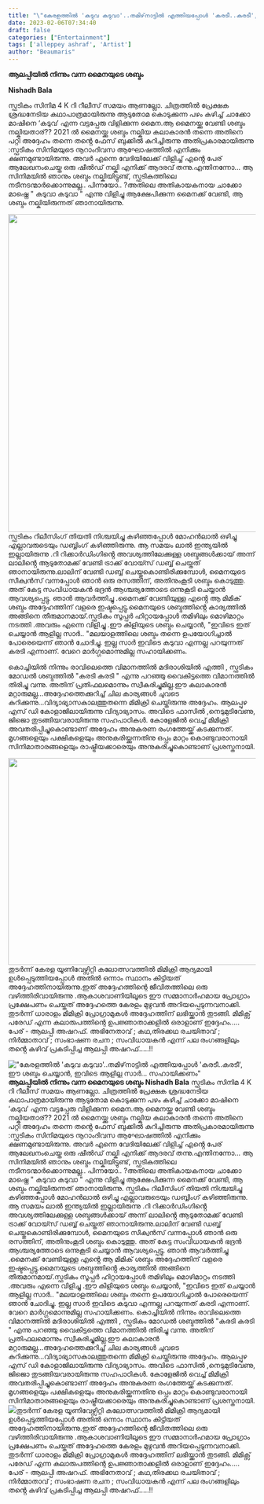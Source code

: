 ```yaml
---
title: "\"കേരളത്തിൽ 'കടുവ കടുവാ'..തമിഴ്‌നാട്ടിൽ എത്തിയപ്പോൾ 'കരടീ..കരടീ', ഈ ശബ്ദം ചെയ്യാൻ, ഇവിടെ ആളില്ല സാർ... സഹായിക്കണം\""
date: 2023-02-06T07:34:40
draft: false
categories: ["Entertainment"]
tags: ['alleppey ashraf', 'Artist']
author: "Beaumaris"
---
```


<strong>ആലപ്പിയിൽ നിന്നും വന്ന മൈനയുടെ ശബ്ദം</strong>

<strong>Nishadh Bala</strong>

സ്ഫടികം സിനിമ 4 K റി റീലീസ് സമയം ആണല്ലോ. ചിത്രത്തിൽ പ്രേക്ഷക ശ്രദ്ധനേടിയ കഥാപാത്രമായിരുന്നു ആടുതോമ കൊടുക്കുന്ന പഴം കഴിച്ച് ചാക്കോ മാഷിനെ ‘കടുവ’ എന്ന വട്ടപ്പേരു വിളിക്കുന്ന മൈന.ആ മൈനയ്ക്കു വേണ്ടി ശബ്ദം നല്കിയതാര്?? 2021 ൽ മൈനയ്ക്കു ശബ്ദം നല്കിയ കലാകാരൻ തന്നെ അതിനെ പറ്റി അദ്ദേഹം തന്നെ തൻ്റെ ഫേസ് ബുക്കിൽ കുറിച്ചിരുന്നു അതിപ്രകാരമായിരുന്നു :സ്ഫടികം സിനിമയുടെ നൂറാംദിവസ ആഘോഷത്തിൽ എനിക്കും ക്ഷണമുണ്ടായിരുന്നു. അവർ എന്നെ വേദിയിലേക്ക് വിളിച്ച് എൻ്റെ പേര് ആലേഖനംചെയ്ത ഒരു ഷീൽഡ് നല്കി എനിക്ക് ആദരവ് തന്നു.എന്തിനന്നോ... ആ സിനിമയിൽ ഞാനും ശബ്ദം നല്കിയിട്ടുണ്ട്, സ്ഫടികത്തിലെ നടീനടന്മാർക്കൊന്നുമല്ല.. പിന്നയോ.. ?അതിലെ അതികായകനായ ചാക്കോ മാഷ്നെ " കടുവാ കടുവാ " എന്നു വിളിച്ചു ആക്ഷേപിക്കുന്ന മൈനക്ക് വേണ്ടി, ആ ശബ്ദം നല്കിയിരുന്നത് ഞാനായിരുന്നു.

<img class=" wp-image-382388 aligncenter" src="https://cdn.boolokam.com/articles/2023/02/ff333.jpg" alt="" width="619" height="647" />സ്ഫടികം റിലീസിംഗ് തിയതി നിശ്ചയിച്ചു കഴിഞ്ഞപ്പോൾ മോഹൻലാൽ ഒഴിച്ചു എല്ലാവരുടെയും ഡബ്ബിംഗ് കഴിഞ്ഞിരുന്നു. ആ സമയം ലാൽ ഇന്ത്യയിൽ ഇല്ലായിരുന്നു .റി റിക്കാർഡിംഗിൻ്റെ അവശ്യത്തിലേക്കുള്ള ശബ്ദങ്ങൾക്കായ് അന്ന് ലാലിൻ്റെ ആടുതോമക്ക് വേണ്ടി ട്രാക്ക് വോയ്സ് ഡബ്ബ് ചെയ്തത് ഞാനായിരുന്നു.ലാലിന് വേണ്ടി ഡബ്ബ് ചെയ്തുകൊണ്ടിരിക്കുമ്പോൾ, മൈനയുടെ സീക്വൻസ് വന്നപ്പോൾ ഞാൻ ഒരു രസത്തിന്, അതിനുംകൂടി ശബ്ദം കൊടുത്തു. അത് കേട്ട സംവിധായകൻ ഭദ്രൻ ആശ്ചര്യത്തോടെ ഒന്നുകൂടി ചെയ്യാൻ ആവശ്യപ്പെട്ടു. ഞാൻ ആവർത്തിച്ചു .മൈനക്ക് വേണ്ടിയുള്ള എൻ്റെ ആ മിമിക് ശബ്ദം അദ്ദേഹത്തിന് വളരെ ഇഷ്ടപ്പെട്ടു.മൈനയുടെ ശബ്ദത്തിൻ്റെ കാര്യത്തിൽ അങ്ങിനെ തീരുമാനമായ്.സ്ഫടികം സൂപ്പർ ഹിറ്റായപ്പോൾ തമിഴിലും മൊഴിമാറ്റം നടത്തി .അവരും എന്നെ വിളിച്ചു .ഈ കിളിയുടെ ശബ്ദം ചെയ്യാൻ, "ഇവിടെ ഇത് ചെയ്യാൻ ആളില്ല സാർ.. "മലയാളത്തിലെ ശബ്ദം തന്നെ ഉപയോഗിച്ചാൽ പോരെയെന്ന് ഞാൻ ചോദിച്ചു.
ഇല്ല സാർ ഇവിടെ കടുവാ എന്നല്ല പറയുന്നത് കരടി എന്നാണ്. വേറെ മാർഗ്ഗമൊന്നുമില്ല സഹായിക്കണം.

കൊച്ചിയിൽ നിന്നും രാവിലെത്തെ വിമാനത്തിൽ മദിരാശിയിൽ എത്തി , സ്ഫടികം മോഡൽ ശബ്ദത്തിൽ "കരടി കരടി " എന്നു പറഞ്ഞു വൈകിട്ടത്തെ വിമാനത്തിൽ തിരിച്ചു വന്നു. അതിന് പ്രതിഫലമൊന്നും സ്വീകരിച്ചുമില്ല.ഈ കലാകാരൻ മറ്റാരുമല്ല...അദ്ദേഹത്തെക്കുറിച്ച് ചില കാര്യങ്ങൾ ചുവടെ കുറിക്കുന്നു...വിദ്യാഭ്യാസകാലത്തുതന്നെ മിമിക്രി ചെയ്തിരുന്നു അദ്ദേഹം. ആലപ്പുഴ എസ് ഡി കോളാജിലായിരുന്നു വിദ്യാഭ്യാസം. അവിടെ ഫാസിൽ ,നെടുമുടിവേണു, ജിജൊ തുടങ്ങിയവരായിരുന്നു സഹപാഠികൾ. കോളേജിൽ വെച്ച് മിമിക്രി അവതരിപ്പിച്ചുകൊണ്ടാണ് അദ്ദേഹം അനുകരണ രംഗത്തേയ്ക്ക് കടക്കുന്നത്. മൃഗങ്ങളെയും പക്ഷികളെയും അനുകരിയ്ക്കുന്നതിനു ഒപ്പം മാറ്റം കൊണ്ടുവരാനായി സിനിമാതാരങ്ങളെയും രാഷ്ട്രീയക്കാരെയും അനുകരിച്ചുകൊണ്ടാണ് പ്രശസ്തനായി.

<img class=" wp-image-382389 aligncenter" src="https://cdn.boolokam.com/articles/2023/02/dqddf.jpg" alt="" width="747" height="421" />തുടർന്ന് കേരള യൂണിവേഴ്സിറ്റി കലോത്സവത്തിൽ മിമിക്രി ആദ്യമായി ഉൾപ്പെടുത്തിയപ്പോൾ അതിൽ ഒന്നാം സ്ഥാനം കിട്ടിയത് അദ്ദേഹത്തിനായിരുന്നു.ഇത് അദ്ദേഹത്തിന്റെ ജീവിതത്തിലെ ഒരു വഴിത്തിരിവായിരുന്നു .ആകാശവാണിയിലൂടെ ഈ സമ്മാനാർഹമായ പ്രോഗ്രാം പ്രക്ഷേപണം ചെയ്തത് അദ്ദേഹത്തെ കേരളം മുഴുവൻ അറിയപ്പെടുന്നവനാക്കി. തുടർന്ന് ധാരാളം മിമിക്രി പ്രോഗ്രാമുകൾ അദ്ദേഹത്തിന് ലഭിയ്ക്കാൻ തുടങ്ങി. മിമിക്സ് പരേഡ് എന്ന കലാരുപത്തിന്റെ ഉപജ്ഞാതാക്കളിൽ ഒരാളാണ് ഇദ്ദേഹം..... പേര് - ആലപ്പി അഷറഫ്. അഭിനേതാവ് ; കഥ,തിരക്കഥ രചയിതാവ് ; നിർമ്മാതാവ് ; സംഭാഷണ രചന ; സംവിധായകൻ എന്ന് പല രംഗങ്ങളിലും തൻ്റെ കഴിവ് പ്രകടിപ്പിച്ച ആലപ്പി അഷറഫ്.....!!


!["കേരളത്തിൽ 'കടുവ കടുവാ'..തമിഴ്‌നാട്ടിൽ എത്തിയപ്പോൾ 'കരടീ..കരടീ', ഈ ശബ്ദം ചെയ്യാൻ, ഇവിടെ ആളില്ല സാർ... സഹായിക്കണം"](https://cdn.boolokam.com/articles/2023/02/ff333.jpg)**ആലപ്പിയിൽ നിന്നും വന്ന മൈനയുടെ ശബ്ദം** **Nishadh Bala** സ്ഫടികം സിനിമ 4 K റി റീലീസ് സമയം ആണല്ലോ. ചിത്രത്തിൽ പ്രേക്ഷക ശ്രദ്ധനേടിയ കഥാപാത്രമായിരുന്നു ആടുതോമ കൊടുക്കുന്ന പഴം കഴിച്ച് ചാക്കോ മാഷിനെ ‘കടുവ’ എന്ന വട്ടപ്പേരു വിളിക്കുന്ന മൈന.ആ മൈനയ്ക്കു വേണ്ടി ശബ്ദം നല്കിയതാര്?? 2021 ൽ മൈനയ്ക്കു ശബ്ദം നല്കിയ കലാകാരൻ തന്നെ അതിനെ പറ്റി അദ്ദേഹം തന്നെ തൻ്റെ ഫേസ് ബുക്കിൽ കുറിച്ചിരുന്നു അതിപ്രകാരമായിരുന്നു :സ്ഫടികം സിനിമയുടെ നൂറാംദിവസ ആഘോഷത്തിൽ എനിക്കും ക്ഷണമുണ്ടായിരുന്നു. അവർ എന്നെ വേദിയിലേക്ക് വിളിച്ച് എൻ്റെ പേര് ആലേഖനംചെയ്ത ഒരു ഷീൽഡ് നല്കി എനിക്ക് ആദരവ് തന്നു.എന്തിനന്നോ... ആ സിനിമയിൽ ഞാനും ശബ്ദം നല്കിയിട്ടുണ്ട്, സ്ഫടികത്തിലെ നടീനടന്മാർക്കൊന്നുമല്ല.. പിന്നയോ.. ?അതിലെ അതികായകനായ ചാക്കോ മാഷ്നെ " കടുവാ കടുവാ " എന്നു വിളിച്ചു ആക്ഷേപിക്കുന്ന മൈനക്ക് വേണ്ടി, ആ ശബ്ദം നല്കിയിരുന്നത് ഞാനായിരുന്നു. സ്ഫടികം റിലീസിംഗ് തിയതി നിശ്ചയിച്ചു കഴിഞ്ഞപ്പോൾ മോഹൻലാൽ ഒഴിച്ചു എല്ലാവരുടെയും ഡബ്ബിംഗ് കഴിഞ്ഞിരുന്നു. ആ സമയം ലാൽ ഇന്ത്യയിൽ ഇല്ലായിരുന്നു .റി റിക്കാർഡിംഗിൻ്റെ അവശ്യത്തിലേക്കുള്ള ശബ്ദങ്ങൾക്കായ് അന്ന് ലാലിൻ്റെ ആടുതോമക്ക് വേണ്ടി ട്രാക്ക് വോയ്സ് ഡബ്ബ് ചെയ്തത് ഞാനായിരുന്നു.ലാലിന് വേണ്ടി ഡബ്ബ് ചെയ്തുകൊണ്ടിരിക്കുമ്പോൾ, മൈനയുടെ സീക്വൻസ് വന്നപ്പോൾ ഞാൻ ഒരു രസത്തിന്, അതിനുംകൂടി ശബ്ദം കൊടുത്തു. അത് കേട്ട സംവിധായകൻ ഭദ്രൻ ആശ്ചര്യത്തോടെ ഒന്നുകൂടി ചെയ്യാൻ ആവശ്യപ്പെട്ടു. ഞാൻ ആവർത്തിച്ചു .മൈനക്ക് വേണ്ടിയുള്ള എൻ്റെ ആ മിമിക് ശബ്ദം അദ്ദേഹത്തിന് വളരെ ഇഷ്ടപ്പെട്ടു.മൈനയുടെ ശബ്ദത്തിൻ്റെ കാര്യത്തിൽ അങ്ങിനെ തീരുമാനമായ്.സ്ഫടികം സൂപ്പർ ഹിറ്റായപ്പോൾ തമിഴിലും മൊഴിമാറ്റം നടത്തി .അവരും എന്നെ വിളിച്ചു .ഈ കിളിയുടെ ശബ്ദം ചെയ്യാൻ, "ഇവിടെ ഇത് ചെയ്യാൻ ആളില്ല സാർ.. "മലയാളത്തിലെ ശബ്ദം തന്നെ ഉപയോഗിച്ചാൽ പോരെയെന്ന് ഞാൻ ചോദിച്ചു. ഇല്ല സാർ ഇവിടെ കടുവാ എന്നല്ല പറയുന്നത് കരടി എന്നാണ്. വേറെ മാർഗ്ഗമൊന്നുമില്ല സഹായിക്കണം. കൊച്ചിയിൽ നിന്നും രാവിലെത്തെ വിമാനത്തിൽ മദിരാശിയിൽ എത്തി , സ്ഫടികം മോഡൽ ശബ്ദത്തിൽ "കരടി കരടി " എന്നു പറഞ്ഞു വൈകിട്ടത്തെ വിമാനത്തിൽ തിരിച്ചു വന്നു. അതിന് പ്രതിഫലമൊന്നും സ്വീകരിച്ചുമില്ല.ഈ കലാകാരൻ മറ്റാരുമല്ല...അദ്ദേഹത്തെക്കുറിച്ച് ചില കാര്യങ്ങൾ ചുവടെ കുറിക്കുന്നു...വിദ്യാഭ്യാസകാലത്തുതന്നെ മിമിക്രി ചെയ്തിരുന്നു അദ്ദേഹം. ആലപ്പുഴ എസ് ഡി കോളാജിലായിരുന്നു വിദ്യാഭ്യാസം. അവിടെ ഫാസിൽ ,നെടുമുടിവേണു, ജിജൊ തുടങ്ങിയവരായിരുന്നു സഹപാഠികൾ. കോളേജിൽ വെച്ച് മിമിക്രി അവതരിപ്പിച്ചുകൊണ്ടാണ് അദ്ദേഹം അനുകരണ രംഗത്തേയ്ക്ക് കടക്കുന്നത്. മൃഗങ്ങളെയും പക്ഷികളെയും അനുകരിയ്ക്കുന്നതിനു ഒപ്പം മാറ്റം കൊണ്ടുവരാനായി സിനിമാതാരങ്ങളെയും രാഷ്ട്രീയക്കാരെയും അനുകരിച്ചുകൊണ്ടാണ് പ്രശസ്തനായി. ![](https://cdn.boolokam.com/articles/2023/02/dqddf.jpg)തുടർന്ന് കേരള യൂണിവേഴ്സിറ്റി കലോത്സവത്തിൽ മിമിക്രി ആദ്യമായി ഉൾപ്പെടുത്തിയപ്പോൾ അതിൽ ഒന്നാം സ്ഥാനം കിട്ടിയത് അദ്ദേഹത്തിനായിരുന്നു.ഇത് അദ്ദേഹത്തിന്റെ ജീവിതത്തിലെ ഒരു വഴിത്തിരിവായിരുന്നു .ആകാശവാണിയിലൂടെ ഈ സമ്മാനാർഹമായ പ്രോഗ്രാം പ്രക്ഷേപണം ചെയ്തത് അദ്ദേഹത്തെ കേരളം മുഴുവൻ അറിയപ്പെടുന്നവനാക്കി. തുടർന്ന് ധാരാളം മിമിക്രി പ്രോഗ്രാമുകൾ അദ്ദേഹത്തിന് ലഭിയ്ക്കാൻ തുടങ്ങി. മിമിക്സ് പരേഡ് എന്ന കലാരുപത്തിന്റെ ഉപജ്ഞാതാക്കളിൽ ഒരാളാണ് ഇദ്ദേഹം..... പേര് - ആലപ്പി അഷറഫ്. അഭിനേതാവ് ; കഥ,തിരക്കഥ രചയിതാവ് ; നിർമ്മാതാവ് ; സംഭാഷണ രചന ; സംവിധായകൻ എന്ന് പല രംഗങ്ങളിലും തൻ്റെ കഴിവ് പ്രകടിപ്പിച്ച ആലപ്പി അഷറഫ്.....!!
